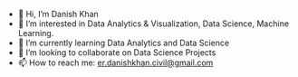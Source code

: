 - 👋 Hi, I’m Danish Khan
- 👀 I’m interested in Data Analytics & Visualization, Data Science, Machine Learning.
- 🌱 I’m currently learning Data Analytics and Data Science
- 💞️ I’m looking to collaborate on Data Science Projects
- 📫 How to reach me: er.danishkhan.civil@gmail.com

<!---
Dan0401/Dan0401 is a ✨ special ✨ repository because its `README.md` (this file) appears on your GitHub profile.
You can click the Preview link to take a look at your changes.
--->
